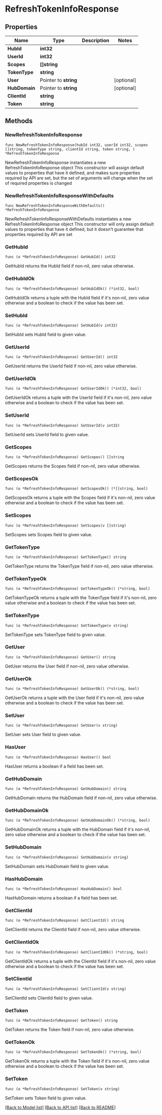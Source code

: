 # RefreshTokenInfoResponse

## Properties

Name | Type | Description | Notes
------------ | ------------- | ------------- | -------------
**HubId** | **int32** |  | 
**UserId** | **int32** |  | 
**Scopes** | **[]string** |  | 
**TokenType** | **string** |  | 
**User** | Pointer to **string** |  | [optional] 
**HubDomain** | Pointer to **string** |  | [optional] 
**ClientId** | **string** |  | 
**Token** | **string** |  | 

## Methods

### NewRefreshTokenInfoResponse

`func NewRefreshTokenInfoResponse(hubId int32, userId int32, scopes []string, tokenType string, clientId string, token string, ) *RefreshTokenInfoResponse`

NewRefreshTokenInfoResponse instantiates a new RefreshTokenInfoResponse object
This constructor will assign default values to properties that have it defined,
and makes sure properties required by API are set, but the set of arguments
will change when the set of required properties is changed

### NewRefreshTokenInfoResponseWithDefaults

`func NewRefreshTokenInfoResponseWithDefaults() *RefreshTokenInfoResponse`

NewRefreshTokenInfoResponseWithDefaults instantiates a new RefreshTokenInfoResponse object
This constructor will only assign default values to properties that have it defined,
but it doesn't guarantee that properties required by API are set

### GetHubId

`func (o *RefreshTokenInfoResponse) GetHubId() int32`

GetHubId returns the HubId field if non-nil, zero value otherwise.

### GetHubIdOk

`func (o *RefreshTokenInfoResponse) GetHubIdOk() (*int32, bool)`

GetHubIdOk returns a tuple with the HubId field if it's non-nil, zero value otherwise
and a boolean to check if the value has been set.

### SetHubId

`func (o *RefreshTokenInfoResponse) SetHubId(v int32)`

SetHubId sets HubId field to given value.


### GetUserId

`func (o *RefreshTokenInfoResponse) GetUserId() int32`

GetUserId returns the UserId field if non-nil, zero value otherwise.

### GetUserIdOk

`func (o *RefreshTokenInfoResponse) GetUserIdOk() (*int32, bool)`

GetUserIdOk returns a tuple with the UserId field if it's non-nil, zero value otherwise
and a boolean to check if the value has been set.

### SetUserId

`func (o *RefreshTokenInfoResponse) SetUserId(v int32)`

SetUserId sets UserId field to given value.


### GetScopes

`func (o *RefreshTokenInfoResponse) GetScopes() []string`

GetScopes returns the Scopes field if non-nil, zero value otherwise.

### GetScopesOk

`func (o *RefreshTokenInfoResponse) GetScopesOk() (*[]string, bool)`

GetScopesOk returns a tuple with the Scopes field if it's non-nil, zero value otherwise
and a boolean to check if the value has been set.

### SetScopes

`func (o *RefreshTokenInfoResponse) SetScopes(v []string)`

SetScopes sets Scopes field to given value.


### GetTokenType

`func (o *RefreshTokenInfoResponse) GetTokenType() string`

GetTokenType returns the TokenType field if non-nil, zero value otherwise.

### GetTokenTypeOk

`func (o *RefreshTokenInfoResponse) GetTokenTypeOk() (*string, bool)`

GetTokenTypeOk returns a tuple with the TokenType field if it's non-nil, zero value otherwise
and a boolean to check if the value has been set.

### SetTokenType

`func (o *RefreshTokenInfoResponse) SetTokenType(v string)`

SetTokenType sets TokenType field to given value.


### GetUser

`func (o *RefreshTokenInfoResponse) GetUser() string`

GetUser returns the User field if non-nil, zero value otherwise.

### GetUserOk

`func (o *RefreshTokenInfoResponse) GetUserOk() (*string, bool)`

GetUserOk returns a tuple with the User field if it's non-nil, zero value otherwise
and a boolean to check if the value has been set.

### SetUser

`func (o *RefreshTokenInfoResponse) SetUser(v string)`

SetUser sets User field to given value.

### HasUser

`func (o *RefreshTokenInfoResponse) HasUser() bool`

HasUser returns a boolean if a field has been set.

### GetHubDomain

`func (o *RefreshTokenInfoResponse) GetHubDomain() string`

GetHubDomain returns the HubDomain field if non-nil, zero value otherwise.

### GetHubDomainOk

`func (o *RefreshTokenInfoResponse) GetHubDomainOk() (*string, bool)`

GetHubDomainOk returns a tuple with the HubDomain field if it's non-nil, zero value otherwise
and a boolean to check if the value has been set.

### SetHubDomain

`func (o *RefreshTokenInfoResponse) SetHubDomain(v string)`

SetHubDomain sets HubDomain field to given value.

### HasHubDomain

`func (o *RefreshTokenInfoResponse) HasHubDomain() bool`

HasHubDomain returns a boolean if a field has been set.

### GetClientId

`func (o *RefreshTokenInfoResponse) GetClientId() string`

GetClientId returns the ClientId field if non-nil, zero value otherwise.

### GetClientIdOk

`func (o *RefreshTokenInfoResponse) GetClientIdOk() (*string, bool)`

GetClientIdOk returns a tuple with the ClientId field if it's non-nil, zero value otherwise
and a boolean to check if the value has been set.

### SetClientId

`func (o *RefreshTokenInfoResponse) SetClientId(v string)`

SetClientId sets ClientId field to given value.


### GetToken

`func (o *RefreshTokenInfoResponse) GetToken() string`

GetToken returns the Token field if non-nil, zero value otherwise.

### GetTokenOk

`func (o *RefreshTokenInfoResponse) GetTokenOk() (*string, bool)`

GetTokenOk returns a tuple with the Token field if it's non-nil, zero value otherwise
and a boolean to check if the value has been set.

### SetToken

`func (o *RefreshTokenInfoResponse) SetToken(v string)`

SetToken sets Token field to given value.



[[Back to Model list]](../README.md#documentation-for-models) [[Back to API list]](../README.md#documentation-for-api-endpoints) [[Back to README]](../README.md)


